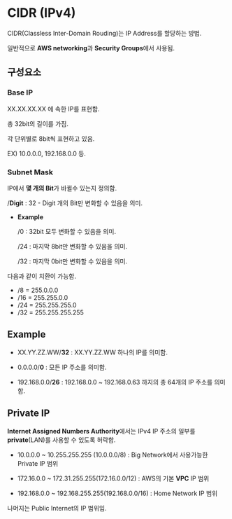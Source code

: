 # CIDR (IPv4)

CIDR(Classless Inter-Domain Rouding)는 IP Address를 할당하는 방법.

일반적으로 **AWS networking**과 **Security Groups**에서 사용됨.

## 구성요소

### Base IP

XX.XX.XX.XX 에 속한 IP를 표현함.

총 32bit의 길이를 가짐.

각 단위별로 8bit씩 표현하고 있음.

EX) 10.0.0.0, 192.168.0.0 등.

### Subnet Mask

IP에서 **몇 개의 Bit**가 바뀔수 있는지 정의함.

/**Digit** : 32 - Digit 개의 Bit만 변화할 수 있음을 의미.

* **Example**

    /0 : 32bit 모두 변화할 수 있음을 의미.

    /24 : 마지막 8bit만 변화할 수 있음을 의미.

    /32 : 마지막 0bit만 변화할 수 있음을 의미.

다음과 같이 치환이 가능함.

* /8 = 255.0.0.0
* /16 = 255.255.0.0
* /24 = 255.255.255.0
* /32 = 255.255.255.255

## Example

* XX.YY.ZZ.WW/**32** : XX.YY.ZZ.WW 하나의 IP를 의미함.

* 0.0.0.0/**0** : 모든 IP 주소를 의미함.

* 192.168.0.0/**26** : 192.168.0.0 ~ 192.168.0.63 까지의 총 64개의 IP 주소를 의미함.

## Private IP

**Internet Assigned Numbers Authority**에서는 IPv4 IP 주소의 일부를 **private**(LAN)를 사용할 수 있도록 허락함.

* 10.0.0.0 ~ 10.255.255.255 (10.0.0.0/8) : Big Network에서 사용가능한 Private IP 범위

* 172.16.0.0 ~ 172.31.255.255(172.16.0.0/12) : AWS의 기본 **VPC** IP 범위

* 192.168.0.0 ~ 192.168.255.255(192.168.0.0/16) : Home Network IP 범위

나머지는 Public Internet의 IP 범위임.